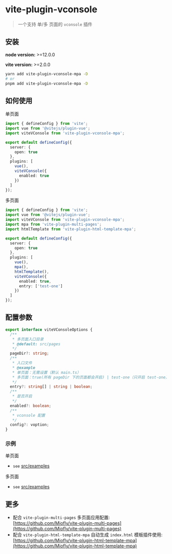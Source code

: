 # vite-plugin-vconsole

> 一个支持 单/多 页面的 `vconsole` 插件

## 安装

**node version:** >=12.0.0

**vite version:** >=2.0.0

```bash
yarn add vite-plugin-vconsole-mpa -D
# or
pnpm add vite-plugin-vconsole-mpa -D
```

## 如何使用

单页面
```typescript
import { defineConfig } from 'vite';
import vue from '@vitejs/plugin-vue';
import viteVConsole from 'vite-plugin-vconsole-mpa';

export default defineConfig({
  server: {
    open: true
  },
  plugins: [
    vue(),
    viteVConsole({
      enabled: true
    })
  ]
});
```

多页面

```typescript
import { defineConfig } from 'vite';
import vue from '@vitejs/plugin-vue';
import viteVConsole from 'vite-plugin-vconsole-mpa';
import mpa from 'vite-plugin-multi-pages';
import htmlTemplate from 'vite-plugin-html-template-mpa';

export default defineConfig({
  server: {
    open: true
  },
  plugins: [
    vue(),
    mpa(),
    htmlTemplate(),
    viteVConsole({
      enabled: true,
      entry: ['test-one']
    })
  ]
});
```

## 配置参数

```typescript
export interface viteVConsoleOptions {
  /**
   * 多页面入口目录
   * @default: src/pages
   */
  pageDir?: string;
  /**
   * 入口文件
   * @example 
   * 单页面：无需设置（默认 main.ts）
   * 多页面：true(所有 pageDir 下的页面都会开启) | test-one（只开启 test-one） | ['test-one', 'test-twos'] (开启数组中的配置页面)
   */
  entry?: string[] | string | boolean;
  /**
   * 是否开启
   */
  enabled?: boolean;
  /**
   * vconsole 配置
   */
  config?: voption;
}
```

### 示例

单页面

- `see` [src/examples](https://github.com/Miofly/vite-plugin-vconsole-mpa/tree/master/examples/vite-plugin-demo-spa)

多页面

- `see` [src/examples](https://github.com/Miofly/vite-plugin-vconsole-mpa/tree/master/examples/vite-plugin-demo-mpa)

## 更多

- 配合 `vite-plugin-multi-pages`
  多页面应用配置: [https://github.com/Miofly/vite-plugin-multi-pages](https://github.com/Miofly/vite-plugin-multi-pages)
- 配合 `vite-plugin-html-template-mpa` 自动生成 `index.html`
  模板插件使用: [https://github.com/Miofly/vite-plugin-html-template-mpa](https://github.com/Miofly/vite-plugin-html-template-mpa)
